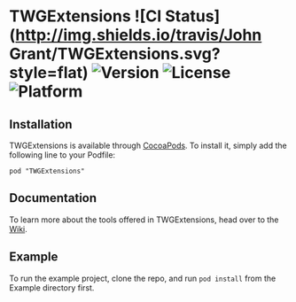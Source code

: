 # TWGExtensions ![CI Status](http://img.shields.io/travis/John Grant/TWGExtensions.svg?style=flat) ![Version](https://img.shields.io/cocoapods/v/TWGExtensions.svg?style=flat) ![License](https://img.shields.io/cocoapods/l/TWGExtensions.svg?style=flat) ![Platform](https://img.shields.io/cocoapods/p/TWGExtensions.svg?style=flat)

## Installation
TWGExtensions is available through [CocoaPods](http://cocoapods.org). To install
it, simply add the following line to your Podfile:
```
pod "TWGExtensions"
```

## Documentation
To learn more about the tools offered in TWGExtensions, head over to the [Wiki](https://github.com/twg/TWGExtensions/wiki).

## Example
To run the example project, clone the repo, and run `pod install` from the Example directory first.

